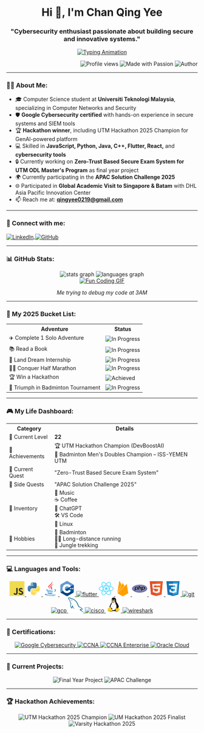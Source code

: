 <h1 align="center">Hi 👋, I'm Chan Qing Yee</h1>
<h3 align="center">"Cybersecurity enthusiast passionate about building secure and innovative systems."</h3>

<p align="center">
  <a href="https://git.io/typing-svg">
    <img src="https://readme-typing-svg.herokuapp.com?lines=Hi+there!+I'm+Chan+Qing+Yee.;Computer+Science+student+specializing+in+security.;I+love+solving+complex+cybersecurity+challenges.;Let's+connect+and+make+the+digital+world+safer!" alt="Typing Animation">
  </a>
</p>

<p align="right">
  <img src="https://komarev.com/ghpvc/?username=currylaksa&style=flat-square&color=brightgreen&style=for-the-badge" alt="Profile views"/>
  <img alt="Made with Passion" src="https://img.shields.io/badge/Made_With_Passion-blue?&style=for-the-badge&color=ff69b4"/>
  <img alt="Author" src="https://img.shields.io/badge/Author-currylaksa-violet?logo=github&color=blue&style=for-the-badge"/>
</p>

---

### 👨‍💻 About Me:

- 🎓 Computer Science student at **Universiti Teknologi Malaysia**, specializing in Computer Networks and Security
- 🛡️ **Google Cybersecurity certified** with hands-on experience in secure systems and SIEM tools
- 🏆 **Hackathon winner**, including UTM Hackathon 2025 Champion for GenAI-powered platform
- 💻 Skilled in **JavaScript, Python, Java, C++, Flutter, React,** and **cybersecurity tools**
- 🔒 Currently working on **Zero-Trust Based Secure Exam System for UTM ODL Master's Program** as final year project
- 🌍 Currently participating in the **APAC Solution Challenge 2025**
- 🌐 Participated in **Global Academic Visit to Singapore & Batam** with DHL Asia Pacific Innovation Center
- 📫 Reach me at: **[qingyee0219@gmail.com](mailto:qingyee0219@gmail.com)**

---

### 🔗 Connect with me:

<p align="left">
  <a href="https://www.linkedin.com/in/chanqingyee" target="_blank">
    <img align="center" src="https://raw.githubusercontent.com/rahuldkjain/github-profile-readme-generator/master/src/images/icons/Social/linked-in-alt.svg" alt="LinkedIn" height="30" width="40" />
  </a>
  <a href="https://github.com/currylaksa" target="_blank">
    <img align="center" src="https://raw.githubusercontent.com/rahuldkjain/github-profile-readme-generator/master/src/images/icons/Social/github.svg" alt="GitHub" height="30" width="40" />
  </a>
</p>

---

### 📊 GitHub Stats:

<div align="center">
  <img src="https://github-readme-stats.vercel.app/api?username=currylaksa&hide_title=false&hide_rank=false&show_icons=true&include_all_commits=true&count_private=true&disable_animations=false&theme=dracula&locale=en&hide_border=false" height="150" alt="stats graph"/>
  <img src="https://github-readme-stats.vercel.app/api/top-langs?username=currylaksa&locale=en&hide_title=false&layout=compact&card_width=320&langs_count=5&theme=dracula&hide_border=false" height="150" alt="languages graph"/>
</div>

<div align="center">
  <a href="#">
    <img src="https://c.tenor.com/GfSX-u7VGM4AAAAC/coding.gif" width="400" alt="Fun Coding GIF">
  </a>
  <p><em>Me trying to debug my code at 3AM</em></p>
</div>

---

### 🌟 My 2025 Bucket List:

<table align="center">
  <tr>
    <th>Adventure</th>
    <th>Status</th>
  </tr>
  <tr>
    <td>✈️ Complete 1 Solo Adventure</td>
    <td>
      <img src="https://img.shields.io/badge/In%20Progress-yellow?style=for-the-badge" alt="In Progress">
    </td>
  </tr>
  <tr>
    <td>📚 Read a Book</td>
    <td>
      <img src="https://img.shields.io/badge/In%20Progress-yellow?style=for-the-badge" alt="In Progress">
    </td>
  </tr>
  <tr>
    <td>💼 Land Dream Internship</td>
    <td>
      <img src="https://img.shields.io/badge/In%20Progress-yellow?style=for-the-badge" alt="In Progress">
    </td>
  </tr>
  <tr>
    <td>🏃‍♀️ Conquer Half Marathon</td>
    <td>
      <img src="https://img.shields.io/badge/In%20Progress-yellow?style=for-the-badge" alt="In Progress">
    </td>
  </tr>
  <tr>
    <td>🏆 Win a Hackathon</td>
    <td>
      <img src="https://img.shields.io/badge/ACHIEVED-brightgreen?style=for-the-badge" alt="Achieved">
    </td>
  </tr>
  <tr>
    <td>🏸 Triumph in Badminton Tournament</td>
    <td>
      <img src="https://img.shields.io/badge/In%20Progress-yellow?style=for-the-badge" alt="In Progress">
    </td>
  </tr>
</table>

---

### 🎮 My Life Dashboard:

<table align="center">
  <tr>
    <th>Category</th>
    <th>Details</th>
  </tr>
  <tr>
    <td>🎯 Current Level</td>
    <td><strong>22</strong></td>
  </tr>
  <tr>
    <td>🏅 Achievements</td>
    <td>🏆 UTM Hackathon Champion (DevBoostAI)<br>🏸 Badminton Men's Doubles Champion – ISS-YEMEN UTM</td>
  </tr>
  <tr>
    <td>🔐 Current Quest</td>
    <td>"Zero-Trust Based Secure Exam System"</td>
  </tr>
  <tr>
    <td>🧩 Side Quests</td>
    <td>"APAC Solution Challenge 2025"</td>
  </tr>
  <tr>
    <td>🎒 Inventory</td>
    <td>🎵 Music<br>☕ Coffee<br>🤖 ChatGPT<br>🛠️ VS Code<br>🐧 Linux</td>
  </tr>
  <tr>
    <td>🏃 Hobbies</td>
    <td>🏸 Badminton<br>🏃‍♀️ Long-distance running<br>🌲 Jungle trekking</td>
  </tr>
</table>

---

### 💻 Languages and Tools:

<p align="center">
  <a href="https://developer.mozilla.org/en-US/docs/Web/JavaScript" target="_blank" rel="noreferrer">
    <img src="https://raw.githubusercontent.com/devicons/devicon/master/icons/javascript/javascript-original.svg" alt="javascript" width="40" height="40"/>
  </a>
  <a href="https://www.python.org" target="_blank" rel="noreferrer">
    <img src="https://raw.githubusercontent.com/devicons/devicon/master/icons/python/python-original.svg" alt="python" width="40" height="40"/>
  </a>
  <a href="https://www.java.com" target="_blank" rel="noreferrer">
    <img src="https://raw.githubusercontent.com/devicons/devicon/master/icons/java/java-original.svg" alt="java" width="40" height="40"/>
  </a>
  <a href="https://www.w3schools.com/cpp/" target="_blank" rel="noreferrer">
    <img src="https://raw.githubusercontent.com/devicons/devicon/master/icons/cplusplus/cplusplus-original.svg" alt="cplusplus" width="40" height="40"/>
  </a>
  <a href="https://flutter.dev" target="_blank" rel="noreferrer">
    <img src="https://www.vectorlogo.zone/logos/flutterio/flutterio-icon.svg" alt="flutter" width="40" height="40"/>
  </a>
  <a href="https://reactjs.org/" target="_blank" rel="noreferrer">
    <img src="https://raw.githubusercontent.com/devicons/devicon/master/icons/react/react-original.svg" alt="react" width="40" height="40"/>
  </a>
  <a href="https://firebase.google.com/" target="_blank" rel="noreferrer">
    <img src="https://raw.githubusercontent.com/devicons/devicon/master/icons/firebase/firebase-plain.svg" alt="firebase" width="40" height="40"/>
  </a>
  <a href="https://www.php.net" target="_blank" rel="noreferrer">
    <img src="https://raw.githubusercontent.com/devicons/devicon/master/icons/php/php-original.svg" alt="php" width="40" height="40"/>
  </a>
  <a href="https://www.w3.org/html/" target="_blank" rel="noreferrer">
    <img src="https://raw.githubusercontent.com/devicons/devicon/master/icons/html5/html5-original.svg" alt="html5" width="40" height="40"/>
  </a>
  <a href="https://www.w3schools.com/css/" target="_blank" rel="noreferrer">
    <img src="https://raw.githubusercontent.com/devicons/devicon/master/icons/css3/css3-original.svg" alt="css3" width="40" height="40"/>
  </a>
  <a href="https://git-scm.com/" target="_blank" rel="noreferrer">
    <img src="https://www.vectorlogo.zone/logos/git-scm/git-scm-icon.svg" alt="git" width="40" height="40"/>
  </a>
  <a href="https://cloud.google.com" target="_blank" rel="noreferrer">
    <img src="https://www.vectorlogo.zone/logos/google_cloud/google_cloud-icon.svg" alt="gcp" width="40" height="40"/>
  </a>
  <a href="https://www.mysql.com/" target="_blank" rel="noreferrer">
    <img src="https://raw.githubusercontent.com/devicons/devicon/master/icons/mysql/mysql-original.svg" alt="mysql" width="40" height="40"/>
  </a>
  <a href="https://www.cisco.com/" target="_blank" rel="noreferrer">
    <img src="https://www.vectorlogo.zone/logos/cisco/cisco-ar21.svg" alt="cisco" width="40" height="40"/>
  </a>
  <a href="https://www.linux.org/" target="_blank" rel="noreferrer">
    <img src="https://raw.githubusercontent.com/devicons/devicon/master/icons/linux/linux-original.svg" alt="linux" width="40" height="40"/>
  </a>
  <a href="https://www.wireshark.org/" target="_blank" rel="noreferrer">
    <img src="https://www.vectorlogo.zone/logos/wireshark/wireshark-icon.svg" alt="wireshark" width="40" height="40"/>
  </a>
</p>

---

### 🏅 Certifications:

<p align="center">
  <a href="https://www.credly.com/org/google/badge/google-cybersecurity-certificate" target="_blank" rel="noreferrer">
    <img src="https://img.shields.io/badge/Google_Cybersecurity-Professional_Certificate-blue?style=for-the-badge&logo=google&logoColor=white" alt="Google Cybersecurity"/>
  </a>
  <a href="https://www.cisco.com/c/en/us/training-events/training-certifications/certifications/associate/ccna.html" target="_blank" rel="noreferrer">
    <img src="https://img.shields.io/badge/CCNA-Routing_&_Switching-orange?style=for-the-badge&logo=cisco&logoColor=white" alt="CCNA"/>
  </a>
  <a href="https://www.cisco.com/c/en/us/training-events/training-certifications/certifications/associate/ccna.html" target="_blank" rel="noreferrer">
    <img src="https://img.shields.io/badge/CCNA-Enterprise_Networking-orange?style=for-the-badge&logo=cisco&logoColor=white" alt="CCNA Enterprise"/>
  </a>
  <a href="https://www.oracle.com/cloud/free/certification.html" target="_blank" rel="noreferrer">
    <img src="https://img.shields.io/badge/Oracle-Cloud_Infrastructure_Associate-red?style=for-the-badge&logo=oracle&logoColor=white" alt="Oracle Cloud"/>
  </a>
</p>

---

### 🚀 Current Projects:

<p align="center">
  <img src="https://img.shields.io/badge/Final_Year_Project-Zero_Trust_Secure_Exam_System-brightgreen?style=for-the-badge" alt="Final Year Project"/>
  <img src="https://img.shields.io/badge/APAC_Solution_Challenge_2025-Participant-blue?style=for-the-badge&logo=google&logoColor=white" alt="APAC Challenge"/>
</p>

---

### 🏆 Hackathon Achievements:

<p align="center">
  <img src="https://img.shields.io/badge/UTM_Hackathon_2025-Champion-gold?style=for-the-badge" alt="UTM Hackathon 2025 Champion"/>
  <img src="https://img.shields.io/badge/UM_Hackathon_2025-Finalist-silver?style=for-the-badge" alt="UM Hackathon 2025 Finalist"/>
  <img src="https://img.shields.io/badge/Varsity_Hackathon_2025-Participant-bronze?style=for-the-badge" alt="Varsity Hackathon 2025"/>
</p>

<!-- Still here? Let's build secure systems together! 🛡️ -->
